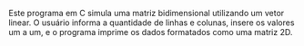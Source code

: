 Este programa em C simula uma matriz bidimensional utilizando um vetor linear. O usuário informa a quantidade de linhas e colunas, insere os valores um a um, e o programa imprime os dados formatados como uma matriz 2D.
